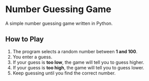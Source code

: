 # Number Guessing Game

A simple number guessing game written in Python.

## How to Play
1. The program selects a random number between **1 and 100**.
2. You enter a guess.
3. If your guess is **too low**, the game will tell you to guess higher.
4. If your guess is **too high**, the game will tell you to guess lower.
5. Keep guessing until you find the correct number.

